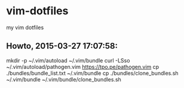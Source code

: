 vim-dotfiles
============

my vim dotfiles

Howto, 2015-03-27 17:07:58:
---------------------------

mkdir -p ~/.vim/autoload ~/.vim/bundle
curl -LSso ~/.vim/autoload/pathogen.vim https://tpo.pe/pathogen.vim
cp ./bundles/bundle_list.txt ~/.vim/bundle
cp ./bundles/clone_bundles.sh ~/.vim/bundle
~/.vim/bundle/clone_bundles.sh
